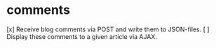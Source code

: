# comments

[x] Receive blog comments via POST and write them to JSON-files.
[ ] Display these comments to a given article via AJAX.
